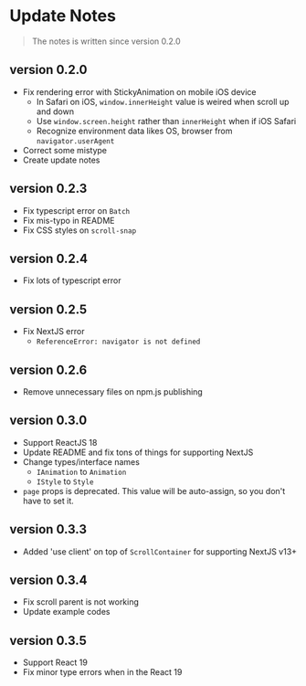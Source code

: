 # Update Notes

> The notes is written since version 0.2.0

## version 0.2.0

- Fix rendering error with StickyAnimation on mobile iOS device
  - In Safari on iOS, `window.innerHeight` value is weired when scroll up and down
  - Use `window.screen.height` rather than `innerHeight` when if iOS Safari
  - Recognize environment data likes OS, browser from `navigator.userAgent`
- Correct some mistype
- Create update notes

## version 0.2.3

- Fix typescript error on `Batch`
- Fix mis-typo in README
- Fix CSS styles on `scroll-snap`


## version 0.2.4

- Fix lots of typescript error

## version 0.2.5

- Fix NextJS error
  - `ReferenceError: navigator is not defined`

## version 0.2.6

- Remove unnecessary files on npm.js publishing

## version 0.3.0

- Support ReactJS 18
- Update README and fix tons of things for supporting NextJS
- Change types/interface names
  - `IAnimation` to `Animation`
  - `IStyle` to `Style`
- `page` props is deprecated. This value will be auto-assign, so you don't have to set it.

## version 0.3.3

- Added 'use client' on top of `ScrollContainer` for supporting NextJS v13+

## version 0.3.4

- Fix scroll parent is not working
- Update example codes

## version 0.3.5

- Support React 19
- Fix minor type errors when in the React 19
